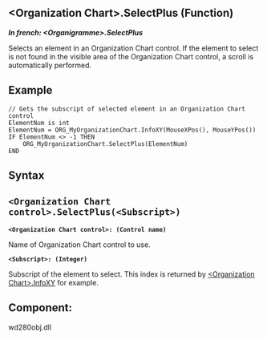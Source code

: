 


## &lt;Organization Chart&gt;.SelectPlus (Function)

***In french: &lt;Organigramme&gt;.SelectPlus***



<a name="XUse"></a>
<a name="Use"></a>
<a name="description"></a>
Selects an element in an Organization Chart control. If the element to select is not found in the visible area of the Organization Chart control, a scroll is automatically performed.
<a name="Example1"></a>
<a name="sample_code"></a>

## Example


```wl
// Gets the subscript of selected element in an Organization Chart control
ElementNum is int 
ElementNum = ORG_MyOrganizationChart.InfoXY(MouseXPos(), MouseYPos())
IF ElementNum <> -1 THEN
	ORG_MyOrganizationChart.SelectPlus(ElementNum)
END
```

<a name="XSYNTAX"></a>

## Syntax
<a name="SYNTAX1"></a>

`<Organization Chart control>.SelectPlus(<Subscript>)`
---

**`<Organization Chart control>: (Control name)`**

Name of Organization Chart control to use.

**`<Subscript>: (Integer)`**

Subscript of the element to select. This index is returned by [&lt;Organization Chart&gt;.InfoXY](../WDLang1/1000019977.md) for example.



<a name="XComponent"></a>

## Component:
wd280obj.dll
